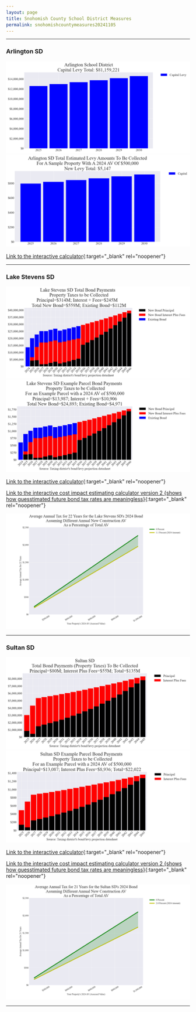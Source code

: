 ```yaml
---
layout: page
title: Snohomish County School District Measures
permalink: snohomishcountymeasures20241105
---
```


___

### Arlington SD

![Arlington SD capital levy totals chart](pagesManual/LeviesReport/20241105/ArlingtonCapital.png "Arlington SD capital levy totals chart")
![Arlington SD capital levy example parcel chart](pagesManual/LeviesReport/20241105/ArlingtonCapitalParcel.png "Arlington SD capital  example parcel chart")

[Link to the interactive calculator](calculator_arlington_capital_20241105_enhanced){:target="_blank" rel="noopener"}

___

### Lake Stevens SD

![Lake Stevens SD bond totals chart](pagesManual/LeviesReport/20241105/LakeStevens.png "Lake Stevens SD bond totals chart")
![Lake Stevens SD bond example parcel chart](pagesManual/LeviesReport/20241105/LakeStevensParcel.png "Lake Stevens SD bond example parcel chart")

[Link to the interactive calculator](calculator_lake_stevens_20241105_enhanced){:target="_blank" rel="noopener"}

[Link to the interactive cost impact estimating calculator version 2 {shows how guesstimated future bond tax rates are meaningless}](table_lake_stevens_bond_20241105){:target="_blank" rel="noopener"}

![Lake Stevens SD average annual costs for different new construction rates](pagesManual/LeviesReport/20241105/LakeStevensNewConstruction.png "Lake Stevens SD new construction chart")

___

### Sultan SD

![Sultan SD bond totals chart](pagesManual/LeviesReport/20241105/Sultan.png "Sultan SD bond totals chart")
![Sultan SD bond example parcel chart](pagesManual/LeviesReport/20241105/SultanParcel.png "Sultan SD bond example parcel chart")

[Link to the interactive calculator](calculator_sultan_20241105_enhanced){:target="_blank" rel="noopener"}

[Link to the interactive cost impact estimating calculator version 2 {shows how guesstimated future bond tax rates are meaningless}](table_sultan_bond_20241105){:target="_blank" rel="noopener"}

![Sultan SD average annual costs for different new construction rates](pagesManual/LeviesReport/20241105/SultanNewConstruction.png "Sultan SD new construction chart")

___

